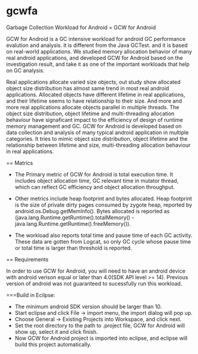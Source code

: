# gcwfa
Garbage Collection Workload for Android
= GCW for Android

GCW for Android is a GC intensive workload for android GC performance evalution and analysis. it is different from the Java GCTest. and it is based on real-world applications. We studied memory allocation behavior of many real android applications, and developed GCW for Android based on the investigation result, and take it as one of the important workloads that help on GC analysis.

Real applications allocate varied size objects, out study show allocated object size distribution has almost same trend in most real android applications. Allocated objects have different lifetime in real applications, and their lifetime seems to have relationship to their size. And more and more real applications allocate objects parallel in multiple threads. The object size distribution, object lifetime and multi-threading allocation behaviour have signaficant impact to the efficiency of design of runtime memory management and GC. GCW for Android is developed based on data collection and analysis of many typical android application in multiple categories. It tries to mimic object size distribution, object lifetime and the relationship between lifetime and size, multi-threading allocation behaviour in real applications.

== Matrics

* The Primary metric of GCW for Android is total execution time.
  It includes object allocation time, GC relevant time in mutator thread, which can reflect GC efficiency and object allocation throughput.

* Other metrics include heap footprint and bytes allocated.
  Heap footprint is the size of private dirty pages consumed by zygote heap, reported by android.os.Debug.getMemInfo().
  Bytes allocated is reported as (java.lang.Runtime.getRuntime().totalMemory() - java.lang.Runtime.getRuntime().freeMemory()).

* The workload also reports total time and pause time of each GC activity.
  These data are gotten from Logcat, so only GC cycle whose pause time or total time is larger than threshold is reported.

== Requirements

In order to use GCW for Android, you will need to have an android device with android verison equal or later than 4.0(SDK API level >= 14). Previous version of android was not guaranteed to sucessfully run this workload.

===Build in Ecilpse:
* The minimum android SDK version should be larger than 10.
* Start eclipse and click File -> import menu, the import dialog will pop up.
* Choose General -> Existing Projects into Workspace, and click next.
* Set the root directory to the path to .project file, GCW for Android will show up, select it and click finish.
* Now GCW for Android project is imported into eclipse, and eclipse will build this project automatically.
